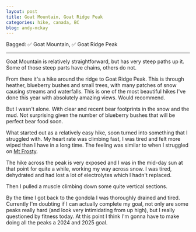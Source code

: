 ```yaml
---
layout: post
title: Goat Mountain, Goat Ridge Peak
categories: hike, canada, BC
blog: andy-mckay
---
```


Bagged: ✅ Goat Mountain, ✅ Goat Ridge Peak

<hr class="florished">

Goat Mountain is relatively straightforward, but has very steep paths up it. Some of those steep parts have chains, others do not.

From there it's a hike around the ridge to Goat Ridge Peak. This is through heather, blueberry bushes and small trees, with many patches of snow causing streams and waterfalls. This is one of the most beautiful hikes I've done this year with absolutely amazing views. Would recommend.

But I wasn't alone. With clear and recent bear footprints in the snow and the mud. Not surprising given the number of blueberry bushes that will be perfect bear food soon.

<div class="strava-embed-placeholder" data-embed-type="activity" data-embed-id="11873068247" data-style="standard"></div><script src="https://strava-embeds.com/embed.js"></script>

What started out as a relatively easy hike, soon turned into something that I struggled with. My heart rate was climbing fast, I was tired and felt more wiped than I have in a long time. The feeling was similar to when I struggled on [Mt Frosty](/2023-08-18-mt-frosty.html).

The hike across the peak is very exposed and I was in the mid-day sun at that point for quite a while, working my way across snow. I was tired, dehydrated and had lost a lot of electrolytes which I hadn't replaced. 

Then I pulled a muscle climbing down some quite vertical sections. 

By the time I got back to the gondola I was thoroughly drained and tired. Currently I'm doubting if I can actually complete my goal, not only are some peaks really hard (and look very intimidating from up high), but I really questioned by fitness today. At this point I think I'm gonna have to make doing all the peaks a 2024 and 2025 goal.